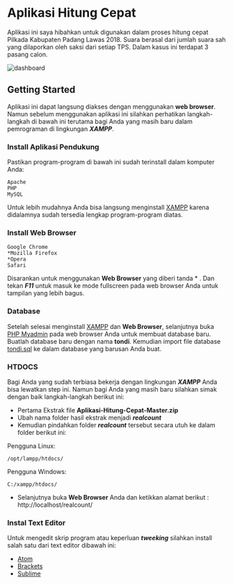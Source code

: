 # Aplikasi Hitung Cepat

Aplikasi ini saya hibahkan untuk digunakan dalam proses hitung cepat Pilkada Kabupaten Padang Lawas 2018. Suara berasal dari jumlah suara sah yang dilaporkan oleh saksi dari setiap TPS. Dalam kasus ini terdapat 3 pasang calon.

![dashboard](https://user-images.githubusercontent.com/9511668/43037757-8e90886e-8d3b-11e8-8dbe-ed9a4f36df04.png)

## Getting Started
Aplikasi ini dapat langsung diakses dengan menggunakan **web browser**.
Namun sebelum menggunakan aplikasi ini silahkan perhatikan langkah-langkah di bawah ini terutama bagi Anda yang masih baru dalam pemrograman di lingkungan ***XAMPP***.

### Install Aplikasi Pendukung
Pastikan program-program di bawah ini sudah terinstall dalam komputer Anda:
``` 
Apache
PHP
MySQL
```
Untuk lebih mudahnya Anda bisa langsung menginstall [XAMPP](https://www.apachefriends.org/download.html) karena didalamnya sudah tersedia lengkap program-program diatas.

### Install Web Browser
```
Google Chrome 
*Mozilla Firefox
*Opera
Safari
```
Disarankan untuk menggunakan **Web Browser** yang diberi tanda * . Dan tekan ***F11*** untuk masuk ke mode fullscreen pada web browser Anda untuk tampilan yang lebih bagus.

### Database
Setelah selesai menginstall [XAMPP](https://www.apachefriends.org/download.html) dan **Web Browser**, selanjutnya buka [PHP Myadmin](http://localhost/phpmyadmin/) pada web browser Anda untuk membuat database baru. Buatlah database baru dengan nama **tondi**. Kemudian import file database [tondi.sql](https://github.com/Nanra/Aplikasi-Hitung-Cepat/tree/master/database/database%20baru) ke dalam database yang barusan Anda buat.

### HTDOCS
Bagi Anda yang sudah terbiasa bekerja dengan lingkungan ***XAMPP*** Anda bisa lewatkan step ini.
Namun bagi Anda yang masih baru silahkan simak dengan baik langkah-langkah berikut ini:
* Pertama Ekstrak file **Aplikasi-Hitung-Cepat-Master.zip**
* Ubah nama folder hasil ekstrak menjadi ***realcount***
* Kemudian pindahkan folder ***realcount*** tersebut secara utuh ke dalam folder berikut ini:

Pengguna Linux:
```
/opt/lampp/htdocs/

```
Pengguna Windows:
```
C:/xampp/htdocs/
```
* Selanjutnya buka **Web Browser** Anda dan ketikkan alamat berikut : http://localhost/realcount/
### Instal Text Editor
Untuk mengedit skrip program atau keperluan ***tweeking*** silahkan install salah satu dari text editor dibawah ini:
* [Atom](https://atom.io/)
* [Brackets](http://brackets.io/)
* [Sublime](https://www.sublimetext.com/)

